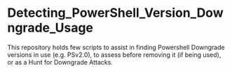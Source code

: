 # Detecting_PowerShell_Version_Downgrade_Usage
This repository holds few scripts to assist in finding Powershell Downgrade versions in use (e.g. PSv2.0), to assess before removing it (if being used), or as a Hunt for Downgrade Attacks.
